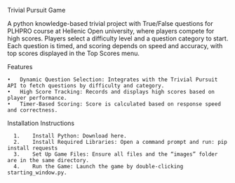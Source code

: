 Trivial Pursuit Game

A python knowledge-based trivial project with True/False questions for PLHPRO course at Hellenic Open university, where players compete for high scores. Players select a difficulty level and a question category to start. Each question is timed, and scoring depends on speed and accuracy, with top scores displayed in the Top Scores menu.

Features

	•	Dynamic Question Selection: Integrates with the Trivial Pursuit API to fetch questions by difficulty and category.
	•	High Score Tracking: Records and displays high scores based on player performance.
	•	Timer-Based Scoring: Score is calculated based on response speed and correctness.

Installation Instructions

	  1.	Install Python: Download here.
	  2.	Install Required Libraries: Open a command prompt and run: pip install requests
  	  3.	Set Up Game Files: Ensure all files and the “images” folder are in the same directory.
	  4.	Run the Game: Launch the game by double-clicking starting_window.py.
   

 

